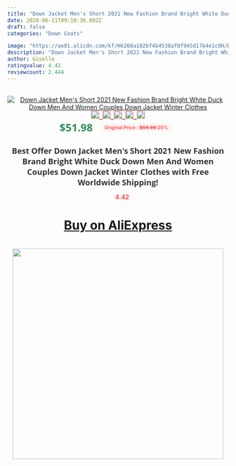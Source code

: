 ```yaml
---
title: "Down Jacket Men's Short 2021 New Fashion Brand Bright White Duck Down Men And Women Couples Down Jacket Winter Clothes"
date: 2020-06-11T09:10:36.892Z
draft: false
categories: "Down Coats"

image: "https://ae01.alicdn.com/kf/H6208a102bf4b4538af8f945d17b4e1c0H/Down-Jacket-Men-s-Short-2021-New-Fashion-Brand-Bright-White-Duck-Down-Men-And-Women.jpg"
description: "Down Jacket Men's Short 2021 New Fashion Brand Bright White Duck Down Men And Women Couples Down Jacket Winter Clothes"
author: Giselle
ratingvalue: 4.42
reviewcount: 2.444
---
```

<br>
<div style="text-align: center;">
<a href="https://s.click.aliexpress.com/e/_Ao7N29" target="_blank" rel="nofollow noopener noreferrer"><img alt="Down Jacket Men's Short 2021 New Fashion Brand Bright White Duck Down Men And Women Couples Down Jacket Winter Clothes" class="magnifier-image" src="https://ae01.alicdn.com/kf/H6208a102bf4b4538af8f945d17b4e1c0H/Down-Jacket-Men-s-Short-2021-New-Fashion-Brand-Bright-White-Duck-Down-Men-And-Women.jpg_640x640.jpg">
<br>
<img style="border:1px solid salmon" src="https://ae01.alicdn.com/kf/H6208a102bf4b4538af8f945d17b4e1c0H/Down-Jacket-Men-s-Short-2021-New-Fashion-Brand-Bright-White-Duck-Down-Men-And-Women.jpg_120x120.jpg">&nbsp;&nbsp;<img style="border:1px solid salmon" src="https://ae01.alicdn.com/kf/H31e3719996404d7ab064e83aa7c13b6ao/Down-Jacket-Men-s-Short-2021-New-Fashion-Brand-Bright-White-Duck-Down-Men-And-Women.jpg_120x120.jpg">&nbsp;&nbsp;<img style="border:1px solid salmon" src="https://ae01.alicdn.com/kf/H025079eddd30409a94c6d736d1787d72U/Down-Jacket-Men-s-Short-2021-New-Fashion-Brand-Bright-White-Duck-Down-Men-And-Women.jpg_120x120.jpg">&nbsp;&nbsp;<img style="border:1px solid salmon" src="https://ae01.alicdn.com/kf/H86aab86c54d04d11b0121feac58bccf0G/Down-Jacket-Men-s-Short-2021-New-Fashion-Brand-Bright-White-Duck-Down-Men-And-Women.jpg_120x120.jpg">&nbsp;&nbsp;<img style="border:1px solid salmon" src="https://ae01.alicdn.com/kf/H106be0a31771433fb4ea46b3e6f683afT/Down-Jacket-Men-s-Short-2021-New-Fashion-Brand-Bright-White-Duck-Down-Men-And-Women.jpg_120x120.jpg"></a></div><br0>
<div style="text-align: center;"><span style="background-color: white; border: 0px; box-sizing: border-box; color: seagreen; display: inline-block; font-family: &quot;open sans&quot; , &quot;arial&quot; , &quot;helvetica&quot; , sans-serif , &quot;heiti&quot;; font-size: 24px; font-stretch: inherit; font-weight: 700; line-height: inherit; margin: 0px 10px 0px 0px; padding: 0px; vertical-align: middle;">$51.98 </span>
<span style="background: rgb(255 , 241 , 241); border-radius: 3px; border: 0px; box-sizing: border-box; color: #ff4747; display: inline-block; font-family: inherit; font-size: 12px; font-stretch: inherit; font-style: inherit; font-variant: inherit; font-weight: 600; line-height: inherit; margin: 0px; padding: 2px 5px; transform: scale(0.9); vertical-align: middle;">Original Price : <b style="text-decoration: line-through;">$64.98 </b> 20%&nbsp;&nbsp;</span></div>
<h1 style="color: #333333; display: inline-block; font-family: &quot;open sans&quot; , &quot;arial&quot; , &quot;helvetica&quot; , sans-serif , &quot;heiti&quot;; font-size: 18px; font-stretch: inherit; font-weight: 700; text-align: center;">Best Offer Down Jacket Men's Short 2021 New Fashion Brand Bright White Duck Down Men And Women Couples Down Jacket Winter Clothes with Free Worldwide Shipping!</h1>
<div style="color: #ff4747; text-align: center;">
<img src="https://4.bp.blogspot.com/-M0ZcTcb-5uY/XleCXlxnR4I/AAAAAAAAAEc/OrjgMkXV1oMQFaCRZj5HQwOCBcu3w1FegCPcBGAYYCw/s1600/star.png" style="height: 15px;">&nbsp;<b>4.42</b></div>
<div class="button_cont" align="center"><a class="buynow_a" href="https://s.click.aliexpress.com/e/_Ao7N29" target="_blank" rel="nofollow noopener noreferrer"><H1>Buy on AliExpress</H1></a></div><br>
<div class="separator" style="clear: both; text-align: center;">
<img src="https://lh3.googleusercontent.com/-pTy5HemUv9M/XlePHvY0dAI/AAAAAAAAAE4/0nX5iRUoIWY8eMW9Dpxeirr157OZliDIgCLcBGAsYHQ/s1600/badge.gif" width="480">
</div>
